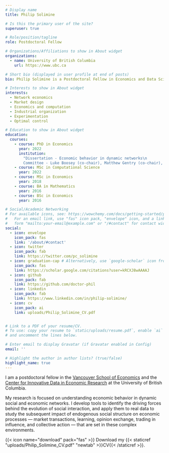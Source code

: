 ```yaml
---
# Display name
title: Philip Solimine

# Is this the primary user of the site?
superuser: true

# Role/position/tagline
role: Postdoctoral Fellow

# Organizations/Affiliations to show in About widget
organizations:
  - name: University of British Columbia
    url: https://www.ubc.ca

# Short bio (displayed in user profile at end of posts)
bio: Philip Solimine is a Postdoctoral Fellow in Economics and Data Science at the University of British Columbia

# Interests to show in About widget
interests:
  - Network economics
  - Market design
  - Economics and computation
  - Industrial organization
  - Experimentation
  - Optimal control

# Education to show in About widget
education:
  courses:
    - course: PhD in Economics
      year: 2022
      institution: 
        "Dissertation - Economic behavior in dynamic networks\n
        Committee - Luke Boosey (co-chair), Matthew Gentry (co-chair), R. Mark Isaac, Cynthia Fan Yang, Anke Meyer-Baese"
    - course: MSc in Computational Science
      year: 2022
    - course: MSc in Economics
      year: 2018
    - course: BA in Mathematics
      year: 2016
    - course: BSc in Economics
      year: 2016

# Social/Academic Networking
# For available icons, see: https://wowchemy.com/docs/getting-started/page-builder/#icons
#   For an email link, use "fas" icon pack, "envelope" icon, and a link in the
#   form "mailto:your-email@example.com" or "/#contact" for contact widget.
social:
  - icon: envelope
    icon_pack: fas
    link: '/about/#contact'
  - icon: twitter
    icon_pack: fab
    link: https://twitter.com/pc_solimine
  - icon: graduation-cap # Alternatively, use `google-scholar` icon from `ai` icon pack
    icon_pack: fas
    link: https://scholar.google.com/citations?user=kRCXJ8wAAAAJ
  - icon: github
    icon_pack: fab
    link: https://github.com/doctor-phil
  - icon: linkedin
    icon_pack: fab
    link: https://www.linkedin.com/in/philip-solimine/
  - icon: cv
    icon_pack: ai
    link: uploads/Philip_Solimine_CV.pdf


# Link to a PDF of your resume/CV.
# To use: copy your resume to `static/uploads/resume.pdf`, enable `ai` icons in `params.toml`,
# and uncomment the lines below.

# Enter email to display Gravatar (if Gravatar enabled in Config)
email: ''

# Highlight the author in author lists? (true/false)
highlight_name: true
---
```


I am a postdoctoral fellow in the [Vancouver School of Economics](https://economics.ubc.ca/) and the [Center for Innovative Data in Economic Research](https://economics.ubc.ca/cider/research-activity/) at the University of British Columbia.

My research is focused on understanding economic behavior in dynamic social and economic networks. I develop tools to identify the driving forces behind the evolution of social interaction, and apply them to real data to study the subsequent impact of endogenous social structure on economic processes — market transactions, learning, opinion exchange, trading in influence, and collective action — that are set in these complex environments.

{{< icon name="download" pack="fas" >}} Download my {{< staticref "uploads/Philip_Solimine_CV.pdf" "newtab" >}}CV{{< /staticref >}}.
